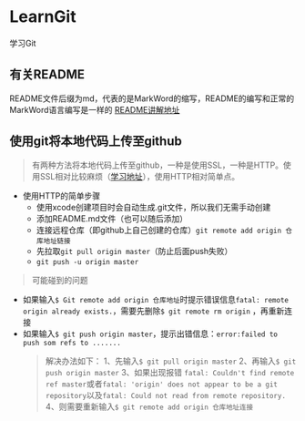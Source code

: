 # LearnGit
学习Git

## 有关README
    
README文件后缀为md，代表的是MarkWord的缩写，README的编写和正常的MarkWord语言编写是一样的
[README讲解地址](http://blog.csdn.net/kaitiren/article/details/38513715)

## 使用git将本地代码上传至github

>有两种方法将本地代码上传至github，一种是使用SSL，一种是HTTP。使用SSL相对比较麻烦（[学习地址](http://www.cnblogs.com/lijiayi/p/pushtogithub.html)），使用HTTP相对简单点。

* 使用HTTP的简单步骤
    * 使用xcode创建项目时会自动生成.git文件，所以我们无需手动创建
    * 添加README.md文件（也可以随后添加）
    * 连接远程仓库（即github上自己创建的仓库）`git remote add origin 仓库地址链接`
    * 先拉取`git pull origin master`（防止后面push失败）
    * `git push -u origin master`

>可能碰到的问题
* 如果输入`$ Git remote add origin 仓库地址`时提示错误信息`fatal: remote origin already exists.`，需要先删除`$ git remote rm origin` ，再重新连接
* 如果输入`$ git push origin master`，提示出错信息：`error:failed to push som refs to .......`
    >解决办法如下：
    1、先输入`$ git pull origin master`
    2、再输入`$ git push origin master`
    3、如果出现报错 `fatal: Couldn't find remote ref master`或者`fatal: 'origin' does not appear to be a git repository`以及`fatal: Could not read from remote repository.`
    4、则需要重新输入`$ git remote add origin 仓库地址连接`
